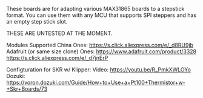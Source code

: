 These boards are for adapting various MAX31865 boards to a stepstick format. You can use them with any MCU that supports SPI steppers and has an empty step stick slot.

THESE ARE UNTESTED AT THE MOMENT.

Modules Supported
China Ones: https://s.click.aliexpress.com/e/_d8RU9jb
Adafruit (or same size clone) Ones: https://www.adafruit.com/product/3328 https://s.click.aliexpress.com/e/_d7jnErP

Configturation for SKR w/ Klipper:
Video: https://youtu.be/R_PmkXWLOYo
Dozuki: https://voron.dozuki.com/Guide/How+to+Use+a+Pt100+Thermistor+w-+Skr+Boards/73

